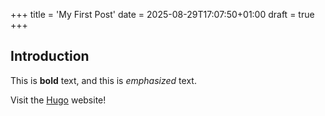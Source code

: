+++
title = 'My First Post'
date = 2025-08-29T17:07:50+01:00
draft = true
+++

## Introduction

This is **bold** text, and this is *emphasized* text.

Visit the [Hugo](https://gohugo.io) website!